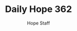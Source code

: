 ---
image: /assets/img/daily-hope-default-artwork.png
title: Daily Hope 362
number: 362
categories:
  - Daily Hope
author: Hope Staff
notes: Daily Hope 362
embed: >-
  EMBED_GOES_HERE
---